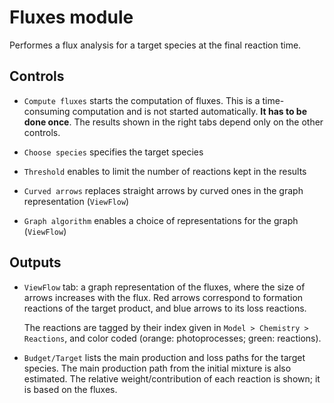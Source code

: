 # __Fluxes__ module

Performes a flux analysis for a target species 
at the final reaction time.

## Controls

* `Compute fluxes` starts the computation of fluxes.
This is a time-consuming computation and is not started automatically.
__It has to be done once__. 
The results shown in the right tabs depend only on the other controls.

* `Choose species` specifies the target species

* `Threshold` enables to limit the number of reactions 
kept in the results

* `Curved arrows` replaces straight arrows by curved ones in 
the graph representation (`ViewFlow`)

* `Graph algorithm` enables a choice of representations
for the graph (`ViewFlow`)

## Outputs

* `ViewFlow` tab: a graph representation of the fluxes,
where the size of arrows increases with the flux.
Red arrows correspond to formation reactions of the target product,
and blue arrows to its loss reactions.

    The reactions are tagged by their index given in 
    `Model > Chemistry > Reactions`,
    and color coded (orange: photoprocesses; green: reactions).

* `Budget/Target` lists the main production and loss paths for
the target species. 
The main production path from the initial mixture is also estimated.
The relative weight/contribution of each reaction is shown;
it is based on the fluxes.
